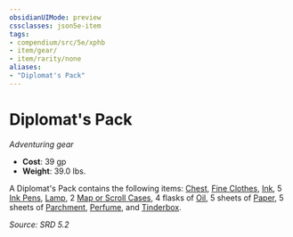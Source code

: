 ```yaml
---
obsidianUIMode: preview
cssclasses: json5e-item
tags:
- compendium/src/5e/xphb
- item/gear/
- item/rarity/none
aliases: 
- "Diplomat's Pack"
---
```

# Diplomat's Pack
*Adventuring gear*  

- **Cost**: 39 gp
- **Weight**: 39.0 lbs.

A Diplomat's Pack contains the following items: [Chest](compendium/items/chest-xphb.md), [Fine Clothes](compendium/items/fine-clothes-xphb.md), [Ink](compendium/items/ink-xphb.md), 5 [Ink Pens](compendium/items/ink-pen-xphb.md), [Lamp](compendium/items/lamp-xphb.md), 2 [Map or Scroll Cases](compendium/items/map-or-scroll-case-xphb.md), 4 flasks of [Oil](compendium/items/oil-xphb.md), 5 sheets of [Paper](compendium/items/paper-xphb.md), 5 sheets of [Parchment](compendium/items/parchment-xphb.md), [Perfume](compendium/items/perfume-xphb.md), and [Tinderbox](compendium/items/tinderbox-xphb.md).

*Source: SRD 5.2*